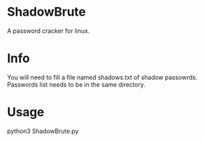 # ShadowBrute
A password cracker for linux.

# Info
  You will need to fill a file named shadows.txt of shadow passowrds.
  Passwords list needs to be in the same directory.

# Usage
  python3 ShadowBrute.py
